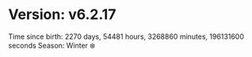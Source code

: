 # Version: v6.2.17
Time since birth: 2270 days, 54481 hours, 3268860 minutes, 196131600 seconds
Season: Winter ❄️
